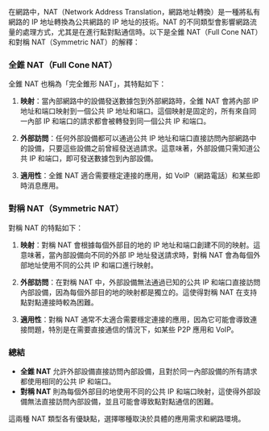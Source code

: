 在網路中，NAT（Network Address Translation，網路地址轉換）是一種將私有網路的 IP 地址轉換為公共網路的 IP 地址的技術。NAT 的不同類型會影響網路流量的處理方式，尤其是在進行點對點通信時。以下是全錐 NAT（Full Cone NAT）和對稱 NAT（Symmetric NAT）的解釋：

### 全錐 NAT（Full Cone NAT）

全錐 NAT 也稱為「完全錐形 NAT」，其特點如下：

1. **映射**：當內部網路中的設備發送數據包到外部網路時，全錐 NAT 會將內部 IP 地址和端口映射到一個公共 IP 地址和端口。這個映射是固定的，所有來自同一內部 IP 和端口的請求都會被轉發到同一個公共 IP 和端口。
    
2. **外部訪問**：任何外部設備都可以通過公共 IP 地址和端口直接訪問內部網路中的設備，只要這些設備之前曾經發送過請求。這意味著，外部設備只需知道公共 IP 和端口，即可發送數據包到內部設備。
    
3. **適用性**：全錐 NAT 適合需要穩定連接的應用，如 VoIP（網路電話）和某些即時消息應用。
    

### 對稱 NAT（Symmetric NAT）

對稱 NAT 的特點如下：

1. **映射**：對稱 NAT 會根據每個外部目的地的 IP 地址和端口創建不同的映射。這意味著，當內部設備向不同的外部 IP 地址發送請求時，對稱 NAT 會為每個外部地址使用不同的公共 IP 和端口進行映射。
    
2. **外部訪問**：在對稱 NAT 中，外部設備無法通過已知的公共 IP 和端口直接訪問內部設備，因為每個外部目的地的映射都是獨立的。這使得對稱 NAT 在支持點對點連接時較為困難。
    
3. **適用性**：對稱 NAT 通常不太適合需要穩定連接的應用，因為它可能會導致連接問題，特別是在需要直接通信的情況下，如某些 P2P 應用和 VoIP。
    

### 總結

- **全錐 NAT** 允許外部設備直接訪問內部設備，且對於同一內部設備的所有請求都使用相同的公共 IP 和端口。
- **對稱 NAT** 則為每個外部目的地使用不同的公共 IP 和端口映射，這使得外部設備無法直接訪問內部設備，並且可能會導致點對點通信的困難。

這兩種 NAT 類型各有優缺點，選擇哪種取決於具體的應用需求和網路環境。



